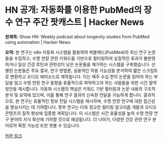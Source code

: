# HN 공개: 자동화를 이용한 PubMed의 장수 연구 주간 팟캐스트 | Hacker News

**원제목:** Show HN: Weekly podcast about longevity studies from PubMed using automation | Hacker News

**요약:** 본 연구는 n8n 자동화 시스템을 활용하여 퍼블메드(PubMed)의 최신 연구 논문들을 수집하고, 수명 연장 관련 키워드를 기반으로 필터링하여 실질적인 효과가 불분명하거나 일상 건강 루틴과 관련성이 낮은 논문들을 제거하는 시스템을 구축했습니다.  선별된 논문들은 주요 결과, 연구 방법론, 실용적인 적용 가능성을 분석하여 짧은 스크립트로 변환하고 오디오 에피소드로 제작됩니다.  이는 매주 수십 편의 논문을 읽어야 하는 부담을 덜고 수명 연장 연구 동향을 효율적으로 파악하고자 하는 사람들을 위한 시간 절약 방안을 제시합니다.  자동화 시스템의 핵심은 키워드 기반 필터링과 논문 내용의 구조적 분석 및 요약에 있으며, 이를 통해 연구 결과의 신속한 전달을 가능하게 합니다.  결과적으로, 본 연구는 효율적인 정보 전달 시스템을 제시하며,  수명 연장 연구에 대한 접근성을 향상시키는 데 기여합니다.  향후 연구는 더욱 정교한 필터링 알고리즘 개발과 오디오 콘텐츠의 질적 향상에 집중할 계획입니다.  이 시스템은 시간 효율성을 높여 수명 연장 연구 분야의 지식 확산에 기여할 것으로 예상됩니다.  더 나아가, 다양한 건강 관련 연구 분야로의 확장 가능성 또한 엿볼 수 있습니다.

[원문 링크](https://news.ycombinator.com/item?id=44628167)
